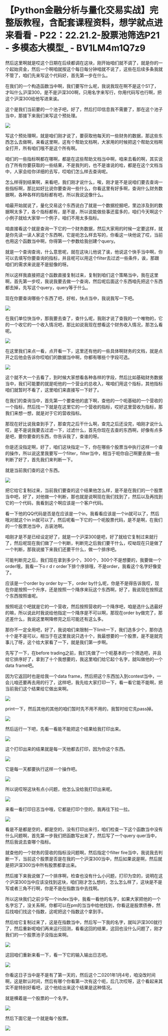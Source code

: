 # 【Python金融分析与量化交易实战】完整版教程，含配套课程资料，想学就点进来看看 - P22：22.21.2-股票池筛选P21 - 多模态大模型_ - BV1LM4m1Q7z9

然后这里啊就是哎这个日期在后续都调在这块，刚开始咱们就不调了，就是你的一个起始资金，然后一个啊咱就按这个每日每分钟咱就不说了，这些在后续多条我就不管了，咱们先来写这个代码好，首先第一步在什么。

在我们的一个构造函数当中啊，我们要写什么呢，我说我现在啊不是这个S1了，才叫什么沪深300，是不是沪深300啊，只用名字来写行，你用代码写也行啊，把这个沪深300给他写进来诶。

这个是我们当前要的一个池子吧，好了，然后打印信息我不需要了，那在这个池子当中，那接下来我们来写这个预处理。



![](img/c0234dbedec247fc1c6c1188fba1de5d_1.png)

写这个预处理啊，就是咱们刚才说了，要获取他每天的一些财务的数据，那这些东西怎么去做啊，来看这里啊，这有个帮助文档啊，大家用的时候把这个帮助文档啊全打开，所有咱们哦不是这个所有啊。

咱们的一些指标啊都在哪啊，都是在这些帮助文档当中啊，咱来去看的啊，其实说白了所有你要获取的一些结果，不是我列的，也不是谁说的哈，都是在这个文档当中，人家会给你详细的去写，哎咱们怎么样去查询呢。

怎么样得到结果啊，来看吧，我们刚才说什么，唉，刚才是不是说咱们要去查询一些指标啊，那比如好比说你要查询一些什么，你看这里有好多啊，查询什么财务数据啊，各种各样的指标都有吧，所以我说这像什么。

咱最开始就说了，量化交易这个东西说白了就是一个数据挖掘吧，里边涉及到的数据啊太多了，各个指标都有，是不是，所以说能做些事还蛮多的，咱们今天啊这个小例子就给大家举一个例子，咱们不用太多指标。

咱直接看这个就是查询一下它的一个财务数据，然后大家用的时候一定要这样，就是你先读一读人家这个东西啊，它是呃怎么样去写的，你看这一块他说了哎，当前也用这个函数当中啊，你得第一个参数给我创建个query。

就是一个查询查询，什么意思呢，就在这块儿他说了诶，他说这个快手当中啊，你可以去填写你要查询的指标，并且呢可以用这个filter去过滤一些条件，诶，那跟咱们的需求来说是不是挺像的呀。

所以这样我直接把这个函数直接复制过来，复制到咱们这个策略当中，我在这里啊，首先第一步哎，我说我要去做一个查询，然后呢后面这个东西咱先把这个东西都去掉，先写这个query，query等于什么。

现在你要查询哪些个东西了吧，好啦，快点当中，我说我写一下吧。

![](img/c0234dbedec247fc1c6c1188fba1de5d_3.png)

在我们单位快当中，那我要去查了，查什么呢，我刚才说了查我的一个唯物的，它的一个收它的一个收入情况吧，那比如说我现在想看这个财务收入情况，那怎么看呢。



![](img/c0234dbedec247fc1c6c1188fba1de5d_5.png)

在这里我们来点一看，点开看一下，这里还有他的一些具体啊财务的文档，就是点开之后他会告诉你哎咱们的数据当中啊，你都有哪些个字段可选。



![](img/c0234dbedec247fc1c6c1188fba1de5d_7.png)

这个就不大一个去看了，到时候大家想看各种各样的字段，然后比如基础财务数据当中，我们可能要的就是呃他的一个营业的总收入，唉咱们用这个指标，其他指标咱们就暂时不看了，这里咱们来直接写一下好了。

在我们的查询当中，首先第一个要查他的底下啊，查他的一个呃基础的一个营收的一个指标，然后找一下就是在这里它的一个营收的指标，哎好这里营收为指标，那我们来想一想，就是对于它的营收指标。

那现在好比说我查到手了，那查完之后干什么啊，查完之后还没完，咱刚才说什么哎，是不是说我要去过滤一下，过滤什么，首先你现在去查的东西啊，好像有点多是吧，要你要查的东西，你告诉我了，查谁的呀。

你是还没指定啊，好了，咱们这块指定一下，你在哪些个股票当中执行这样一个查的操作，所以说这里我要写一个filter，filter当中，相当于呃你自己啊要去做一些判断了好了，首先我们来判断一下。

就是当前我们查的这个东西。

![](img/c0234dbedec247fc1c6c1188fba1de5d_9.png)

把它给它复制过来，当前我们要查的这个结果他怎么样，是不是在我们的一个股票当中吧，好了，对他做一个判断，那也就是说啊现在我们找到了，然后以及再找到它的一个代码，我看到这个啊应该是一个客户代码。

看一下他的QQ代码是否是在应该是一个in，我看看应该是一个in就可以了，然后哦对就这个in in就可以了，然后呢看一下它的一个呃股票代码，是不是啊，在我们的一个股票池当中，古装池啊。

咱刚才是不是已经设定好了，就是一个沪深300是吧，好了就给它复制过来就行了，然后呢现在我们做了一个判断，判断完之后我们要干什么，哎呦现在只是做了一个判断，那我说接下来我们还要干什么，做一个排序吧。

可能判断完之后，我们现在拿到多少个，300个，300个不是想要的，我要做一个order哦，我看一下o r d r order下排个序排哦，不是order，我看这个名字好像变了。

应该是一个order by order by一下，order by什么呢，你是不是得告诉我哎，现在你是按照一个升序，还是按照一个降序来玩这个东西啊，好了，我说现在按照这个东西按照谁呢。

按照呃这个吧就是它的一个营收，然后按照营收的一个降序吧，咱是选什么选最好的嘛，所以说此时我说给他指定一个降序是不可以啊，那现在order by做完了，那还差什么，我说这里啊降修完之后可能还有这么多。

那你不一定全用吧，好了，我说咱们来限制一下limit一下，我们选多少个，那你选十个是不是可以，相当于在这里我说只选十个，我最想要的一个股票，是不是就完事儿了呀，这个给大家看了一下，就是我们第一步啊。

先写了一下，在before trading之前，我们先做了一个呃基本的一个筛选吧，并且给它排序好了，拿到了十个我想要的，我这里咱们给它起个名字，就叫做他的一个data frame吧。

因为它返回时也是给我一个data frame，然后把这个东西加入到contest当中，一会儿咱还要再去用的行了，这样吧，我先给大家打印一下，看一看它能不能啊，把当前我们这个结果给它做出来啊。



![](img/c0234dbedec247fc1c6c1188fba1de5d_11.png)

print一下，然后其他的其他的咱们暂时先不用不用的，我暂时给它先pass掉。

![](img/c0234dbedec247fc1c6c1188fba1de5d_13.png)

然后运行一下吧，先看一看能不能把这个结果给我打印出来。

![](img/c0234dbedec247fc1c6c1188fba1de5d_15.png)

这个打印出来的结果就是每一天他都去打印，因为你这个东西。

![](img/c0234dbedec247fc1c6c1188fba1de5d_17.png)

它是每一天都要执行这样一个操作吧。

![](img/c0234dbedec247fc1c6c1188fba1de5d_19.png)

所以说哎呀这块有点小问题，他怎么没给我打印出来呢。

![](img/c0234dbedec247fc1c6c1188fba1de5d_21.png)

来看一看打印日志当中哦，它都是打印个空的，我再往下拉一拉。

![](img/c0234dbedec247fc1c6c1188fba1de5d_23.png)

看是不是都是空的，都是空的，没有打印出来行，咱们检查一下这个函数当中没有什么问题啊，首先第一步我们把函数写出来了，然后写了一个query quer当中，然后我说去查哪个指标。

就查他的一个财务的营收的指标没问题啊，然后指定个filter fire当中，我说我去判断一下，当前这个股票是否是在我的一个沪深300当中，然后如果说是啊，然后就是把沪深300当中所有股票都拿出来。

然后接下来我说做了一个排序啊，检查也没有什么小问题，打印为空的，说明在这个沪深300当中应该没找到这块，咱们刚才怎么想的，怎么怎么样了，这块是不是写或者三角不行啊，你是不是在指数当中去找啊。

所以这块我们之前少写一个index当中，我看一看他的名字，如果大家把他的一个名字忘了，没关系啊，你都可以在pm的当当中给他找到，你看这是股票债券，然后找咱们找这个指数，这呢把这个指数这个拿到手。

然后给它复制过来了，这是在指数当中，然后写一下我的名字，就叫沪深300就行了，然后重新呢咱们再来运行回测，看看这回的结果，这回也没什么问题了，刚才我们的一个股票池子没指出来啊。



![](img/c0234dbedec247fc1c6c1188fba1de5d_25.png)

这回咱们重新来看一下，看一下它的输入输出日志吧。

![](img/c0234dbedec247fc1c6c1188fba1de5d_27.png)

你看这日子当中是不是有了第一天的，然后这个二0201年1月4号，咱没改时间啊，这是默认时间，然后有哪个你看第一次有这个呃，后几次哎呀，这个看起来其实不是特别好看吧，这个他给出来这个结果是这种情况。

就是横着是一个股票的一个名字。

![](img/c0234dbedec247fc1c6c1188fba1de5d_29.png)

然后下面它是一个就是每个股票。

![](img/c0234dbedec247fc1c6c1188fba1de5d_31.png)